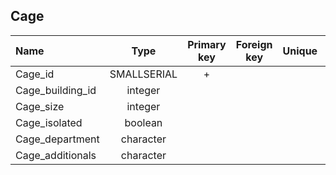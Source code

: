 ## Cage

|Name|Type|Primary key|Foreign key|Unique|Integrity constraints|Null/not null|
|:----|:----:|:-----------:|:-----------:|:------:|:----------------------:|:------:|
|Cage_id|SMALLSERIAL|+| | | ||
|Cage_building_id|integer||||| not null|
|Cage_size|integer| | | | | not null|
|Cage_isolated|boolean| | | | | not null|
|Cage_department|character| | | | 30 | not null|
|Cage_additionals|character| | | | 100 | not null|

